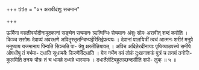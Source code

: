 +++
title = "०५ अरावीदंशुः सचमान"

+++

ऊर्मिणा वसतीवर्यादीनामुदकानां सङ्घेन सचमानः ऋत्विग्भिः सेचमानः अंशुः सोमः अरावीत् शब्दं करोति । किञ्च ससोमः देवाव्यं अवरक्षणे अवितॄस्तृतन्त्रिभ्यईरितिईप्रत्ययः । देवानां पालयित्रीं त्वचं आत्मनः शरीरं मनुषे मनुष्याय यजमानाय पिन्वति सिञ्चति पा- त्रेषु क्षरतीतियावत् । अपिच अदितेरदीनायाः पृथिव्याउपस्थे समीपे ओषधीषु तं गर्भमा- दधाति सुधामयैः किरणैर्विदधाति । येन गर्भेण वयं तोकं दुःखनाशकं पुत्रं च तनयं तनोति- कुलमिति तनयः पौत्रः तं च धामहे दध्महे धारयामः । दधार्तेर्लटिबहुलञ्छन्दसीति शपो- लुक् ॥ ५ ॥